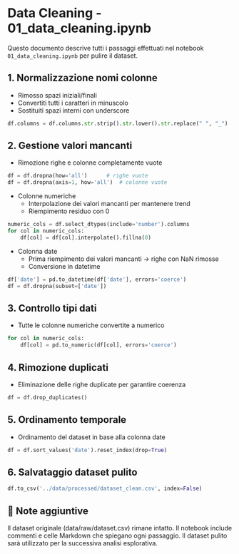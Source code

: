 # Data Cleaning - 01_data_cleaning.ipynb

Questo documento descrive tutti i passaggi effettuati nel notebook `01_data_cleaning.ipynb` per pulire il dataset.

## 1. Normalizzazione nomi colonne
- Rimosso spazi iniziali/finali
- Convertiti tutti i caratteri in minuscolo
- Sostituiti spazi interni con underscore
```python
df.columns = df.columns.str.strip().str.lower().str.replace(" ", "_")
```

## 2. Gestione valori mancanti
- Rimozione righe e colonne completamente vuote
```python
df = df.dropna(how='all')      # righe vuote
df = df.dropna(axis=1, how='all')  # colonne vuote
```
- Colonne numeriche
    - Interpolazione dei valori mancanti per mantenere trend
    - Riempimento residuo con 0
```python
numeric_cols = df.select_dtypes(include='number').columns
for col in numeric_cols:
    df[col] = df[col].interpolate().fillna(0)
```

- Colonna date
    - Prima riempimento dei valori mancanti → righe con NaN rimosse
    - Conversione in datetime
```python
df['date'] = pd.to_datetime(df['date'], errors='coerce')
df = df.dropna(subset=['date'])
```

## 3. Controllo tipi dati
- Tutte le colonne numeriche convertite a numerico
```python
for col in numeric_cols:
    df[col] = pd.to_numeric(df[col], errors='coerce')
```

## 4. Rimozione duplicati
- Eliminazione delle righe duplicate per garantire coerenza
```python
df = df.drop_duplicates()
```

## 5. Ordinamento temporale
- Ordinamento del dataset in base alla colonna date
```python
df = df.sort_values('date').reset_index(drop=True)
```

## 6. Salvataggio dataset pulito
```python
df.to_csv('../data/processed/dataset_clean.csv', index=False)
```


## 🔹 Note aggiuntive
Il dataset originale (data/raw/dataset.csv) rimane intatto.
Il notebook include commenti e celle Markdown che spiegano ogni passaggio.
Il dataset pulito sarà utilizzato per la successiva analisi esplorativa.
